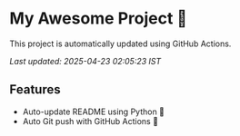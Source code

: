 # My Awesome Project 🚀

This project is automatically updated using GitHub Actions.

_Last updated: 2025-04-23 02:05:23 IST_

## Features
- Auto-update README using Python 🐍
- Auto Git push with GitHub Actions 🤖
